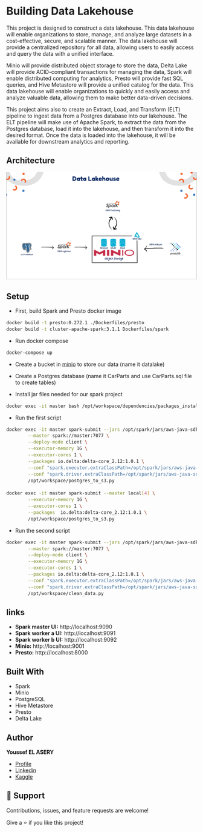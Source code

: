 ﻿# Building Data Lakehouse

This project is designed to construct a data lakehouse. This data lakehouse will enable organizations to store, manage, and analyze large datasets in a cost-effective, secure, and scalable manner. The data lakehouse will provide a centralized repository for all data, allowing users to easily access and query the data with a unified interface.

Minio will provide distributed object storage to store the data, Delta Lake will provide ACID-compliant transactions for managing the data, Spark will enable distributed computing for analytics, Presto will provide fast SQL queries, and Hive Metastore will provide a unified catalog for the data. This data lakehouse will enable organizations to quickly and easily access and analyze valuable data, allowing them to make better data-driven decisions.

This project aims also to create an Extract, Load, and Transform (ELT) pipeline to ingest data from a Postgres database into our lakehouse. The ELT pipeline will make use of Apache Spark, to extract the data from the Postgres database, load it into the lakehouse, and then transform it into the desired format. Once the data is loaded into the lakehouse, it will be available for downstream analytics and reporting.
## Architecture

![Architecture](/images/1.png "Architecture")


## Setup
- First, build Spark and Presto docker image
```bash
docker build -t presto:0.272.1 ./Dockerfiles/presto
docker build -t cluster-apache-spark:3.1.1 Dockerfiles/spark
```
- Run docker compose
```bash
docker-compose up
```

- Create a bucket in [minio](http://localhost:9001) to store our data (name it datalake)

- Create a Postgres database (name it CarParts and use CarParts.sql file to create tables)
- Install jar files needed for our spark project
```bash
docker exec -it master bash /opt/workspace/dependencies/packages_installer.sh 
```
- Run the first script
```bash
docker exec -it master spark-submit --jars /opt/spark/jars/aws-java-sdk-bundle-1.11.375.jar,/opt/spark/jars/hadoop-aws-3.2.0.jar,/opt/spark/jars/postgresql-42.3.5.jar \
        --master spark://master:7077 \
        --deploy-mode client \
        --executor-memory 1G \
        --executor-cores 1 \
        --packages io.delta:delta-core_2.12:1.0.1 \
        --conf "spark.executor.extraClassPath=/opt/spark/jars/aws-java-sdk-bundle-1.11.375.jar:/opt/spark/jars/hadoop-aws-3.2.0.jar:/opt/spark/jars/postgresql-42.3.5.jar" \
        --conf "spark.driver.extraClassPath=/opt/spark/jars/aws-java-sdk-bundle-1.11.375.jar:/opt/spark/jars/hadoop-aws-3.2.0.jar:/opt/spark/jars/postgresql-42.3.5.jar" \
        /opt/workspace/postgres_to_s3.py

docker exec -it master spark-submit --master local[4] \
        --executor-memory 1G \
        --executor-cores 1 \
        --packages  io.delta:delta-core_2.12:1.0.1 \
        /opt/workspace/postgres_to_s3.py
```



- Run the second script
```bash
docker exec -it master spark-submit --jars /opt/spark/jars/aws-java-sdk-bundle-1.11.375.jar,/opt/spark/jars/hadoop-aws-3.2.0.jar,/opt/spark/jars/postgresql-42.3.5.jar \
        --master spark://master:7077 \
        --deploy-mode client \
        --executor-memory 1G \
        --executor-cores 1 \
        --packages io.delta:delta-core_2.12:1.0.1 \
        --conf "spark.executor.extraClassPath=/opt/spark/jars/aws-java-sdk-bundle-1.11.375.jar:/opt/spark/jars/hadoop-aws-3.2.0.jar:/opt/spark/jars/postgresql-42.3.5.jar" \
        --conf "spark.driver.extraClassPath=/opt/spark/jars/aws-java-sdk-bundle-1.11.375.jar:/opt/spark/jars/hadoop-aws-3.2.0.jar:/opt/spark/jars/postgresql-42.3.5.jar" \
        /opt/workspace/clean_data.py
```
## links
- **Spark master UI:**    http://localhost:9090
- **Spark worker a UI:**  http://localhost:9091
- **Spark worker b UI:**  http://localhost:9092
- **Minio:**  http://localhost:9001
- **Presto:** http://localhost:8000

## Built With

- Spark
- Minio
- PostgreSQL
- Hive Metastore
- Presto
- Delta Lake


## Author

**Youssef EL ASERY**

- [Profile](https://github.com/ysfesr "Youssef ELASERY")
- [Linkedin](https://www.linkedin.com/in/youssef-elasery/ "Welcome")
- [Kaggle](https://www.kaggle.com/youssefelasery "Welcome")


## 🤝 Support

Contributions, issues, and feature requests are welcome!

Give a ⭐️ if you like this project!
